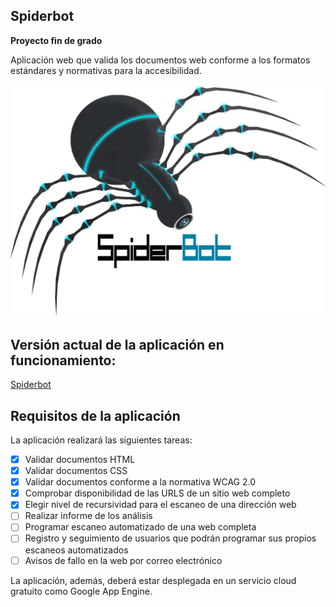 Spiderbot
----------------------------------

**Proyecto fin de grado**

Aplicación web que valida los documentos web conforme a los formatos estándares y normativas para la accesibilidad.

![logo](https://raw.githubusercontent.com/julioxus/spiderbot/master/src/static/images/logo.png)

## Versión actual de la aplicación en funcionamiento:

[Spiderbot](http://spiderbot-ugr.appspot.com/)


## Requisitos de la aplicación

La aplicación realizará las siguientes tareas:

* [X] Validar documentos HTML
* [X] Validar documentos CSS
* [X] Validar documentos conforme a la normativa WCAG 2.0
* [X] Comprobar disponibilidad de las URLS de un sitio web completo
* [X] Elegir nivel de recursividad para el escaneo de una dirección web
* [ ] Realizar informe de los análisis
* [ ] Programar escaneo automatizado de una web completa
* [ ] Registro y seguimiento de usuarios que podrán programar sus propios escaneos automatizados
* [ ] Avisos de fallo en la web por correo electrónico

La aplicación, además, deberá estar desplegada en un servicio cloud gratuito como Google App Engine.
